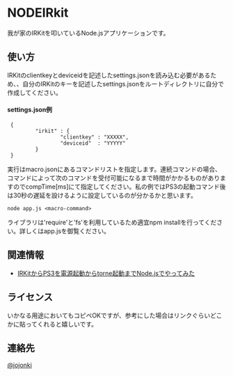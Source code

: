 NODEIRkit
======

我が家のIRKitを叩いているNode.jsアプリケーションです。

使い方
------

IRKitのclientkeyとdeviceidを記述したsettings.jsonを読み込む必要があるため、、自分のIRKitのキーを記述したsettings.jsonをルートディレクトリに自分で作成してください。

#### settings.json例
     {
             "irkit" : {
                     "clientkey" : "XXXXX",
                     "deviceid"  : "YYYYY"
             }
     }


実行はmacro.jsonにあるコマンドリストを指定します。連続コマンドの場合、コマンドによって次のコマンドを受付可能になるまで時間がかかるものがありますのでcompTime[ms]にて指定してください。私の例ではPS3の起動コマンド後は30秒の遅延を設けるように設定しているのが分かるかと思います。

    node app.js <macro-command>

ライブラリは'require'と'fs'を利用しているため適宜npm installを行ってください。詳しくはapp.jsを御覧ください。


関連情報
--------

- [IRKitからPS3を電源起動からtorne起動までNode.jsでやってみた](http://www.jonki.net/entry/2014/05/11/173225)


ライセンス
-------
 いかなる用途においてもコピペOKですが、参考にした場合はリンクぐらいどこかに貼ってくれると嬉しいです。


連絡先
---------
[@jojonki](twitter.com/jojonki)
